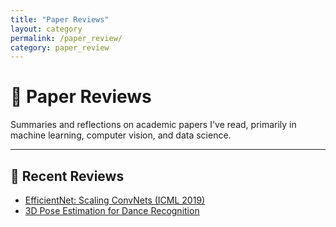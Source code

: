 ```yaml
---
title: "Paper Reviews"
layout: category
permalink: /paper_review/
category: paper_review
---
```



# 📄 Paper Reviews

Summaries and reflections on academic papers I've read, primarily in machine learning, computer vision, and data science.

---

## 🧾 Recent Reviews

- [EfficientNet: Scaling ConvNets (ICML 2019)](/posts/2025-07-15-efficientnet-day5)
- [3D Pose Estimation for Dance Recognition](/posts/2025-07-18-dance-day2)
